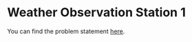 # Weather Observation Station 1

You can find the problem statement [here](https://www.hackerrank.com/challenges/weather-observation-station-1/problem?isFullScreen=false).
